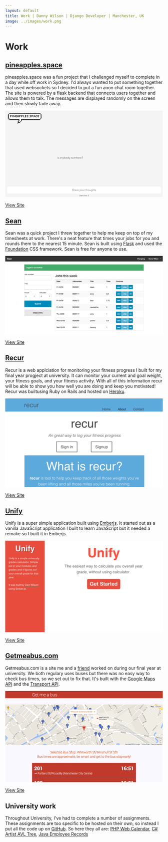 ```yaml
---
layout: default
title: Work | Danny Wilson | Django Developer | Manchester, UK
image: ../images/work.png
---
```


# Work

<h2><a href="http://pineapples.space" target="_blank">pineapples.space</a></h2>

pineapples.space was a fun project that I challenged myself to complete in a day while off work in Sydney. I'd always wanted to put something together that used websockets so I decided to put a fun anon chat room together. The site is powered by a flask backend that connects users together and allows them to talk. The messages are displayed randomly on the screen and then slowly fade away.

<div class="browser">
<div class="top--bar">
<div class="buttons">
</div>
</div>
<div class="window">
<img src="../images/pineapples.png" alt="pineapples.space">
</div>
</div>

<p class="view--site">
<a href="http://pineapples.space" target="_blank" class="view--site--btn">View Site</a>
</p>

<h2><a href="http://seants.herokuapp.com" target="_blank">Sean</a></h2>

Sean was a quick project I threw together to help me keep on top of my timesheets at work. There's a neat feature that times your jobs for you and rounds them to the nearest 15 minute. Sean is built using [Flask](http://flask.pocoo.org) and used the [Foundation](http://foundation.zurb.com) CSS framework. Sean is free for anyone to use.

<div class="browser">
<div class="top--bar">
<div class="buttons">
</div>
</div>
<div class="window">
<img src="../images/sean.png" alt="Sean timesheet manager">
</div>
</div>

<p class="view--site">
<a href="http://seants.herokuapp.com" target="_blank" class="view--site--btn">View Site</a>
</p>


<h2><a href="https://recur.herokuapp.com/" target="_blank">Recur</a></h2>

Recur is a web applciation for monitoring your fitness progress I built for my final year progject at university. It can monitor your current and goal weight, your fitness goals, and your fitness activity. With all of this information recur will be able to show you how well you are doing and keep you motivated! Recur was builtusing Ruby on Rails and hosted on [Heroku](http://heroku.com).


<div class="browser">
<div class="top--bar">
<div class="buttons">
</div>
</div>
<div class="window">
<img src="../images/recur.png" alt="Recur fitness monitoring application">
</div>
</div>

<p class="view--site">
<a href="https://recur.herokuapp.com/" target="_blank" class="view--site--btn">View Site</a>
</p>

<h2><a href="http://danwilson.co/unify" target="_blank">Unify</a></h2>

Unify is a super simple application built using [Emberjs](http://emberjs.com). It started out as a vanilla JavaScript application I built to learn JavaScript but it needed a remake so I built it in Emberjs.

<div class="browser">
<div class="top--bar">
<div class="buttons">
</div>
</div>
<div class="window">
<img src="../images/unify.png" alt="Recur fitness monitoring application">
</div>
</div>

<p class="view--site">
<a href="http://danwilson.co/unify" target="_blank" class="view--site--btn">View Site</a>
</p>

<h2><a href="http://getmeabus.com" target="_blank">Getmeabus.com</a></h2>

Getmeabus.com is a site me and a [friend](http://syeefkarim.com) worked on during our final year at university. We both regulary uses buses but there was no easy way to check bus times, so we set out to fix that. It's built with the [Google Maps API](https://developers.google.com/maps/) and the [Transport API](http://transportapi.com/).

<div class="browser">
<div class="top--bar">
<div class="buttons">
</div>
</div>
<div class="window">
<img src="../images/getmeabus.png" alt="Recur fitness monitoring application">
</div>
</div>

<p class="view--site">
<a href="http://getmeabus.com" target="_blank" class="view--site--btn">View Site</a>
</p>

## University work
Throughout University, I've had to complete a number of assignments. These assignments are too specific to be hosted on their own, so instead I put all the code up on [GitHub](http://github.com/wilsonand1). So here they all are: [PHP Web Calendar](https://github.com/wilsonand1/web-calendar), [C# Artist AVL Tree](https://github.com/wilsonand1/Artist-AVL-Tree), [Java Employee Records](https://github.com/wilsonand1/Employee-Record)
